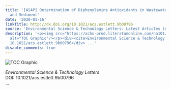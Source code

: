 ```yaml
---
title: '[ASAP] Determination of Diphenylamine Antioxidants in Wastewater/Biosolids
  and Sediment'
date: '2020-01-16'
linkTitle: http://dx.doi.org/10.1021/acs.estlett.9b00796
source: 'Environmental Science & Technology Letters: Latest Articles (ACS Publications)'
description: '<p><img src="https://achs-prod.literatumonline.com/na101/home/literatum/publisher/achs/journals/content/estlcu/0/estlcu.ahead-of-print/acs.estlett.9b00796/20200116/images/medium/ez9b00796_0007.gif"
  alt="TOC Graphic"/></p><div><cite>Environmental Science & Technology Letters</cite></div><div>DOI:
  10.1021/acs.estlett.9b00796</div> ...'
disable_comments: true
---
```

<p><img src="https://achs-prod.literatumonline.com/na101/home/literatum/publisher/achs/journals/content/estlcu/0/estlcu.ahead-of-print/acs.estlett.9b00796/20200116/images/medium/ez9b00796_0007.gif" alt="TOC Graphic"/></p><div><cite>Environmental Science & Technology Letters</cite></div><div>DOI: 10.1021/acs.estlett.9b00796</div> ...